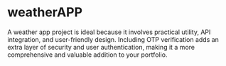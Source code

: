 # weatherAPP
A weather app project is ideal because it involves practical utility, API integration, and user-friendly design. Including OTP verification adds an extra layer of security and user authentication, making it a more comprehensive and valuable addition to your portfolio.

